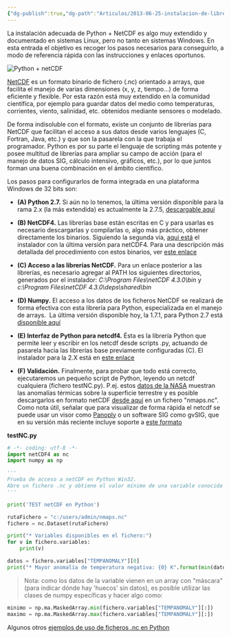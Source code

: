 ```yaml
---
{"dg-publish":true,"dg-path":"Articulos/2013-06-25-instalacion-de-librerias-netcdf-python-en-un-sistema-windows/Instalación de librerías NetCDF + Python en un sistema Windows.md","permalink":"/articulos/2013-06-25-instalacion-de-librerias-netcdf-python-en-un-sistema-windows/instalacion-de-librerias-net-cdf-python-en-un-sistema-windows/","title":"Instalación de librerías NetCDF + Python en un sistema Windows","tags":["netcdf","python"]}
---
```



La instalación adecuada de Python + NetCDF es algo muy extendido y documentado en sistemas Linux, pero no tanto en sistemas Windows. En esta entrada el objetivo es recoger los pasos necesarios para conseguirlo, a modo de referencia rápida con las instrucciones y enlaces oportunos.

![Python + netCDF](/img/user/Me/Articulos/2013-06-25-instalacion-de-librerias-netcdf-python-en-un-sistema-windows/media/python_nc.png)

[NetCDF](http://www.unidata.ucar.edu/software/netcdf/docs/faq.html) es un formato binario de fichero (.nc) orientado a arrays, que facilita el manejo de varias dimensiones (x, y, z, tiempo...) de forma eficiente y flexible. Por esta razón está muy extendido en la comunidad científica, por ejemplo para guardar datos del medio como temperaturas, corrientes, viento, salinidad, etc. obtenidos mediante sensores o modelado. 

De forma indisoluble con el formato, existe un conjunto de librerías para NetCDF que facilitan el acceso a sus datos desde varios lenguajes (C, Fortran, Java, etc.) y que son la pasarela con la que trabaja el programador. Python es por su parte el lenguaje de scripting más potente y posee multitud de librerías para ampliar su campo de acción (para el manejo de datos SIG, cálculo intensivo, gráficos, etc.), por lo que juntos forman una buena combinación en el ámbito científico.

Los pasos para configurarlos de forma integrada en una plataforma Windows de 32 bits son:

- **(A) Python 2.7.** Si aún no lo tenemos, la última versión disponible para la rama 2.x (la más extendida) es actualmente la 2.7.5, [descargable aquí](http://www.python.org/ftp/python/2.7.5/python-2.7.5.msi)

- **(B) NetCDF4.** Las librerías base están escritas en C y para usarlas es necesario descargarlas y compilarlas o, algo más práctico, obtener directamente los binarios. Siguiendo la segunda vía, [aquí está](http://www.unidata.ucar.edu/netcdf/win_netcdf/netCDF4.3.0-NC4-32.exe) el instalador con la última versión para netCDF4. Para una descripción más detallada del procedimiento con estos binarios, ver [este enlace](http://www.unidata.ucar.edu/software/netcdf/docs/winbin.html)

- **(C) Acceso a las librerías NetCDF.** Para un enlace posterior a las librerías, es necesario agregar al PATH los siguientes directorios, generados por el instalador: _C:\\Program Files\\netCDF 4.3.0\\bin_ y _c:\\Program Files\\netCDF 4.3.0\\deps\\shared\\bin_

- **(D) Numpy.** El acceso a los datos de los ficheros NetCDF se realizará de forma efectiva con esta librería para Python, especializada en el manejo de arrays.  La última versión disponible hoy, la 1.7.1, para Python 2.7 está [disponible aquí](https://pypi.python.org/packages/2.7/n/numpy/numpy-1.7.1.win32-py2.7.exe) 

- **(E) Interfaz de Python para netcdf4.** Ésta es la librería Python que permite leer y escribir en los netcdf desde scripts .py, actuando de pasarela hacia las librerías base previamente configuradas (C). El instalador para la 2.X está en [este enlace](https://netcdf4-python.googlecode.com/files/netCDF4-1.0.4.win32-py2.7.exe)

- **(F) Validación.** Finalmente, para probar que todo está correcto, ejecutaremos un pequeño script de Python, leyendo un netcdf cualquiera (fichero testNC.py). P.ej. estos [datos de la NASA](http://data.giss.nasa.gov/cgi-bin/gistemp/nmaps.cgi?year_last=2013&month_last=5&sat=4&sst=3&type=anoms&mean_gen=05&year1=2013&year2=2013&base1=1951&base2=1980&radius=1200&pol=reg) muestran las anomalías térmicas sobre la superficie terrestre y es posible descargarlos en formato netCDF [desde aquí](http://data.giss.nasa.gov/cgi-bin/gistemp/nmaps_netcdf.cgi?id=GHCN_GISS_ERSST_1200km_Anom05_2013_2013_1951_1980) en un fichero "nmaps.nc". Como nota útil, señalar que para visualizar de forma rápida el netcdf se puede usar un visor como [Panoply](http://www.giss.nasa.gov/tools/panoply/) o un software SIG como gvSIG, que en su versión más reciente incluye soporte a [este formato](http://blog.gvsig.org/2013/04/30/datos-en-netcdf-para-gvsig-v2-0/)

**testNC.py**
```python
# -*- coding: utf-8 -*-
import netCDF4 as nc
import numpy as np

'''
Prueba de acceso a netCDF en Python Win32.
Abre un fichero .nc y obtiene el valor mínimo de una variable conocida ('TEMPANOMALY')
'''

print('TEST netCDF en Python')

rutaFichero = "c:/users/admin/nmaps.nc"
fichero = nc.Dataset(rutaFichero)

print("* Variables disponibles en el fichero:")
for v in fichero.variables:
    print(v)

datos = fichero.variables["TEMPANOMALY"][0]
print("* Mayor anomalía de temperatura negativa: {0} K".format(min(datos)))
```

 > Nota: como los datos de la variable vienen en un array con "máscara" (para indicar dónde hay 'huecos' sin datos), es posible utilizar las clases de numpy específicas y hacer algo como:

```python
minimo = np.ma.MaskedArray.min(fichero.variables["TEMPANOMALY"][:])
maximo = np.ma.MaskedArray.max(fichero.variables["TEMPANOMALY"][:])
```

Algunos otros [ejemplos de uso de ficheros .nc en Python](http://netcdf4-python.googlecode.com/svn/trunk/docs/netCDF4-module.html)